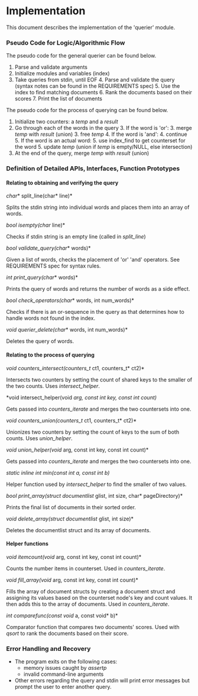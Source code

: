 # Implementation

This document describes the implementation of the 'querier' module.

### Pseudo Code for Logic/Algorithmic Flow

The pseudo code for the general querier can be found below.

1. Parse and validate arguments
2. Initialize modules and variables (index)
3. Take queries from stdin, until EOF
    4. Parse and validate the query (syntax notes can be found in the REQUIREMENTS spec)
    5. Use the index to find matching documents
    6. Rank the documents based on their scores
    7. Print the list of documents

The pseudo code for the process of querying can be found below.

1. Initialize two counters: a *temp* and a *result*
2. Go through each of the words in the query
    3. If the word is 'or':
        3. merge *temp* with *result* (union)
        3. free *temp*
    4. If the word is 'and':
        4. continue
    5. If the word is an actual word:
        5. use index_find to get counterset for the word
        5. update *temp* (union if *temp* is empty/NULL, else intersection)
6. At the end of the query, merge *temp* with *result* (union)

### Definition of Detailed APIs, Interfaces, Function Prototypes

#### Relating to obtaining and verifying the query

*char** split_line(char* line)*

Splits the stdin string into individual words and places them into an array of words.

*bool isempty(char* line)*

Checks if stdin string is an empty line (called in *split_line*)

*bool validate_query(char** words)*

Given a list of words, checks the placement of 'or' 'and' operators. See REQUIREMENTS spec for syntax rules.

*int print_query(char** words)*

Prints the query of words and returns the number of words as a side effect.

*bool check_operators(char** words, int num_words)*

Checks if there is an or-sequence in the query as that determines how to handle words not found in the index.

*void querier_delete(char** words, int num_words)*

Deletes the query of words.

#### Relating to the process of querying

*void counters_intersect(counters_t* ct1, counters_t* ct2)*

Intersects two counters by setting the count of shared keys to the smaller of the two counts. Uses *intersect_helper*.

*void intersect_helper(void *arg, const int key, const int count)*

Gets passed into *counters_iterate* and merges the two countersets into one.

*void counters_union(counters_t* ct1, counters_t* ct2)*

Unionizes two counters by setting the count of keys to the sum of both counts. Uses *union_helper*.

*void union_helper(void* arg, const int key, const int count)*

Gets passed into *counters_iterate* and merges the two countersets into one.

*static inline int min(const int a, const int b)*

Helper function used by *intersect_helper* to find the smaller of two values.

*bool print_array(struct documentlist* glist, int size, char* pageDirectory)*

Prints the final list of documents in their sorted order.

*void delete_array(struct documentlist* glist, int size)*

Deletes the documentlist struct and its array of documents.

#### Helper functions

*void itemcount(void* arg, const int key, const int count)*

Counts the number items in counterset. Used in *counters_iterate*.

*void fill_array(void* arg, const int key, const int count)*

Fills the array of document structs by creating a document struct and assigning its values based on the counterset node's key and count values. It then adds this to the array of documents. Used in *counters_iterate*.

*int comparefunc(const void* a, const void* b)*

Comparator function that compares two documents' scores. Used with *qsort* to rank the documents based on their score.

### Error Handling and Recovery

* The program exits on the following cases:
    * memory issues caught by *assertp*
    * invalid command-line arguments
* Other errors regarding the query and stdin will print error messages but prompt the user to enter another query.